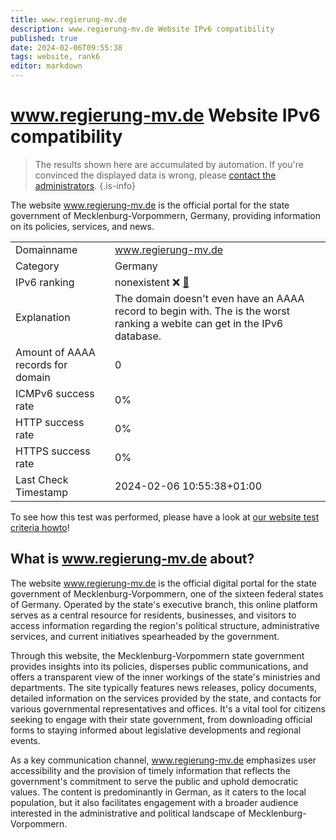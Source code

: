 ```yaml
---
title: www.regierung-mv.de
description: www.regierung-mv.de Website IPv6 compatibility
published: true
date: 2024-02-06T09:55:38
tags: website, rank6
editor: markdown
---
```


# www.regierung-mv.de Website IPv6 compatibility

> The results shown here are accumulated by automation. If you're convinced the displayed data is wrong, please [contact the administrators](/howto/chat). 
{.is-info}

The website www.regierung-mv.de is the official portal for the state government of Mecklenburg-Vorpommern, Germany, providing information on its policies, services, and news.


|   |   |
| - | - |
| Domainname | www.regierung-mv.de
| Category | Germany |
| IPv6 ranking | nonexistent :x: [🔗](/howto/ranking) |
| Explanation | The domain doesn't even have an AAAA record to begin with. The is the worst ranking a webite can get in the IPv6 database. |
| Amount of AAAA records for domain | 0 |
| ICMPv6 success rate | 0%|
| HTTP success rate | 0% |
| HTTPS success rate | 0% |
| Last Check Timestamp | 2024-02-06 10:55:38+01:00 |

To see how this test was performed, please have a look at [our website test criteria howto](/howto/testcriteria/website)!


## What is www.regierung-mv.de about?
The website www.regierung-mv.de is the official digital portal for the state government of Mecklenburg-Vorpommern, one of the sixteen federal states of Germany. Operated by the state's executive branch, this online platform serves as a central resource for residents, businesses, and visitors to access information regarding the region's political structure, administrative services, and current initiatives spearheaded by the government.

Through this website, the Mecklenburg-Vorpommern state government provides insights into its policies, disperses public communications, and offers a transparent view of the inner workings of the state's ministries and departments. The site typically features news releases, policy documents, detailed information on the services provided by the state, and contacts for various governmental representatives and offices. It's a vital tool for citizens seeking to engage with their state government, from downloading official forms to staying informed about legislative developments and regional events.

As a key communication channel, www.regierung-mv.de emphasizes user accessibility and the provision of timely information that reflects the government's commitment to serve the public and uphold democratic values. The content is predominantly in German, as it caters to the local population, but it also facilitates engagement with a broader audience interested in the administrative and political landscape of Mecklenburg-Vorpommern.


